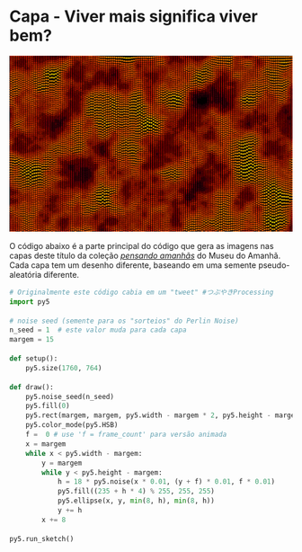 # Capa - Viver mais significa viver bem?

![exemplo e imagem da capa](3.png)

O código abaixo é a parte principal do código que gera as imagens nas capas deste título da coleção [*pensando amanhãs*](../) do Museu do Amanhã. Cada capa tem um desenho diferente, baseando em uma semente pseudo-aleatória diferente.

```python
# Originalmente este código cabia em um "tweet" #つぶやきProcessing
import py5 

# noise seed (semente para os "sorteios" do Perlin Noise)
n_seed = 1  # este valor muda para cada capa
margem = 15

def setup():
    py5.size(1760, 764)

def draw():
    py5.noise_seed(n_seed)
    py5.fill(0)
    py5.rect(margem, margem, py5.width - margem * 2, py5.height - margem * 2)
    py5.color_mode(py5.HSB)
    f =  0 # use 'f = frame_count' para versão animada
    x = margem
    while x < py5.width - margem:
        y = margem
        while y < py5.height - margem:
            h = 18 * py5.noise(x * 0.01, (y + f) * 0.01, f * 0.01)
            py5.fill((235 + h * 4) % 255, 255, 255)
            py5.ellipse(x, y, min(8, h), min(8, h))
            y += h
        x += 8  
            
py5.run_sketch()
```